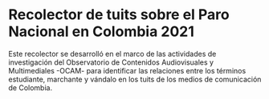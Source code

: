 # Recolector de tuits sobre el Paro Nacional en Colombia 2021

Este recolector se desarrolló en el marco de las actividades de investigación del Observatorio de Contenidos Audiovisuales y Multimediales -OCAM- para identificar las relaciones entre los términos estudiante, marchante y vándalo en los tuits de los medios de comunicación de Colombia.
